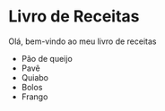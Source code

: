 # Livro de Receitas
Olá, bem-vindo ao meu livro de receitas
 - Pão de queijo
 - Pavê
 - Quiabo
 - Bolos
 - Frango

